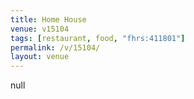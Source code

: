 ```yaml
---
title: Home House
venue: v15104
tags: [restaurant, food, "fhrs:411801"]
permalink: /v/15104/
layout: venue
---
```

null